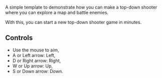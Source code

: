 A simple template to demonstrate how you can make a top-down shooter where you can explore a map and battle enemies.

With this, you can start a new top-down shooter game in minutes.

## Controls

- Use the mouse to aim,
- A or Left arrow: Left,
- D or Right arrow: Right,
- W or Up arrow: Up,
- S or Down arrow: Down.
